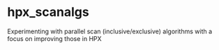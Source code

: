 # hpx_scanalgs
Experimenting with parallel scan (inclusive/exclusive) algorithms with a focus on improving those in HPX
